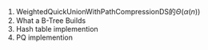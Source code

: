 1. WeightedQuickUnionWithPathCompressionDS的$\Theta(\alpha(n))$
2. What a B-Tree Builds
3. Hash table implemention
4. PQ implemention